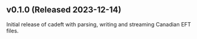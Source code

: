 ## v0.1.0 (Released 2023-12-14)

Initial release of cadeft with parsing, writing and streaming Canadian EFT files.

